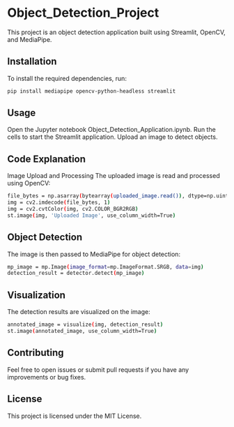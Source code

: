 # Object_Detection_Project

This project is an object detection application built using Streamlit, OpenCV, and MediaPipe.

## Installation

To install the required dependencies, run:

```sh
pip install mediapipe opencv-python-headless streamlit
```
## Usage
Open the Jupyter notebook Object_Detection_Application.ipynb.
Run the cells to start the Streamlit application.
Upload an image to detect objects.

## Code Explanation
Image Upload and Processing
The uploaded image is read and processed using OpenCV:
```sh
file_bytes = np.asarray(bytearray(uploaded_image.read()), dtype=np.uint8)
img = cv2.imdecode(file_bytes, 1)
img = cv2.cvtColor(img, cv2.COLOR_BGR2RGB)
st.image(img, 'Uploaded Image', use_column_width=True)
```

## Object Detection
The image is then passed to MediaPipe for object detection:
```sh
mp_image = mp.Image(image_format=mp.ImageFormat.SRGB, data=img)
detection_result = detector.detect(mp_image)
```

## Visualization
The detection results are visualized on the image:

```sh
annotated_image = visualize(img, detection_result)
st.image(annotated_image, use_column_width=True)
```

## Contributing
Feel free to open issues or submit pull requests if you have any improvements or bug fixes.

## License
This project is licensed under the MIT License.